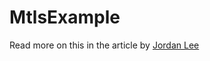 # MtlsExample

Read more on this in the article by [Jordan Lee](https://medium.com/@therealjordanlee/securing-web-applications-with-mtls-asp-net-core-2-x-e93660b6b9ea)
